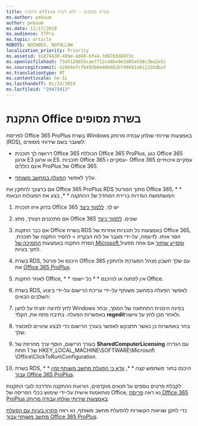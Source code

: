 ```yaml
---
title: התקנת office בשרת מסופים - ללא רשיון
ms.author: pebaum
author: pebaum
ms.date: 12/17/2018
ms.audience: ITPro
ms.topic: article
ROBOTS: NOINDEX, NOFOLLOW
localization_priority: Priority
ms.assetid: b1074430-489e-4d49-bfe4-3d8783d8073c
ms.openlocfilehash: 73d5128b55cae7712c48be9e2d05e558c3ba2e5c
ms.sourcegitcommit: e2864efcfb493b6e46b662b746661a61232bdba7
ms.translationtype: MT
ms.contentlocale: he-IL
ms.lasthandoff: 01/24/2019
ms.locfileid: "29472413"
---
```

# <a name="installing-office-on-a-terminal-server"></a>התקנת Office בשרת מסופים

לפריסת Office 365 ProPlus בשרת Windows באמצעות שירותי שולחן עבודה מרוחק (RDS), לשעבר בשם שירותי מסופים:
  
- דרושה לך תוכנית Office 365 הכוללת Office 365 ProPlus, כגון Office 365 ארגון E3 או ארגון E5. תוכניות Office 365 עסקיים ו- Office 365 עסקיים איכותיים אינם כוללים ProPlus של Office 365.
    
- עליך לאפשר [הפעלה במחשב משותף](https://docs.microsoft.com/DeployOffice/overview-of-shared-computer-activation-for-office-365-proplus).
    
אם ברצונך להתקין את Office 365 ProPlus RDS מתוך הפורטל Office 365, * * *המשתמשת הגדרות ברירת המחדל של ההתקנה* * *, בצע את הפעולות הבאות: 
  
1. בדוק איזו תוכנית Office 365 יש לך. [ללמוד כיצד](https://docs.microsoft.com/office365/admin/admin-overview/what-subscription-do-i-have)
    
2. אם מתכננים הצורך, מתג Office 365 שונים. [ללמוד כיצד](https://docs.microsoft.com/office365/admin/subscriptions-and-billing/switch-to-a-different-plan)
    
3. אם כבר התקנת Office בשרת RDS באמצעות כל תוכניות אחרות של Office 365, הסר אותו. לדוגמה, על-ידי מעבר אל לוח הבקרה \> להסיר התקנה של תוכנית. הסרת התקנה באמצעות [התמיכה של Microsoft ומסייע שחזור](https://aka.ms/SARA-OfficeUninstall-Alchemy) אם אתה מפעיל לתוך בעיות. 
    
4. בשרת RDS, היכנס אל פורטל Office 365 עם שלך חשבון מנהל המערכת ולהתקין את [Office 365 ProPlus](https://portal.office.com/OLS/MySoftware.aspx).
    
5. לאחר התקנת Office, * * *אין לפתוח או להיכנס* * * כל יישומי Office. 
    
6. בשרת RDS, לאפשר הפעלה במחשב משותף על-ידי עריכת הרישום על-ידי ביצוע השלבים הבאים:
    
1. לחץ לחיצה ימנית על לחצן Windows בפינה הימנית התחתונה של המסך, ובחר באפשרות הפעלה. בתיבה פתח את, הקלד **regedit**ולאחר מכן לחץ על אישור. 
    
2. בחר באפשרות כן כאשר תתבקש לאפשר בעורך הרישום כדי לבצע שינויים למכשיר שלך.
    
3. בעורך הרישום, הוסף ערך מחרוזת של **SharedComputerLicensing** עם הגדרה של 1 תחת HKEY_LOCAL_MACHINE\SOFTWARE\Microsoft \Office\ClickToRun\Configuration. 
    
7. בשרת RDS, * * *היכנס בתור משתמש קצה* * *, [וודא כי הפעלת מחשב משותף זמין עבור Office 365 ProPlus](https://docs.microsoft.com/DeployOffice/troubleshoot-issues-with-shared-computer-activation-for-office-365-proplus#verify-that-activation-for-office-365-proplus-succeeded).
    
לקבלת פרטים נוספים על תנאים מוקדמים, הוראות ההתקנה והדרכה לגבי התקנות מותאמות אישית על-ידי שימוש בכלי הפריסה של Office, נא ראה [פריסת Office 365 ProPlus באמצעות שירותי שולחן עבודה מרוחק](https://docs.microsoft.com/DeployOffice/deploy-office-365-proplus-by-using-remote-desktop-services).
  
כדי לתקן שגיאות הקשורות להפעלת מחשב משותף, נא ראה [פתרון בעיות עם הפעלת מחשב משותף עבור Office 365 ProPlus](https://docs.microsoft.com/DeployOffice/troubleshoot-issues-with-shared-computer-activation-for-office-365-proplus).
  

